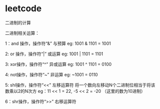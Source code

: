 # leetcode
二进制的计算

二进制相关运算：

  1：and 操作，操作符“&”  与预算
    eg: 1001 & 1101 = 1001
  
  2: or 操作，操作符“|”  或运算
    eg: 1001 | 1101 = 1101
    
  3: xor操作，操作符“^”  异或运算
    eg: 1001 ^ 1101 = 0100
    
  4: not操作，操作符“~”  非运算
    eg: ~1001 = 0110 
    
  5: shl操作，操作符“<<” 左移运算符
    将一个数向左移动N个二进制位相当于将该数乘以2的N次方 eg：11 << 1 = 22, -5 << 2 = -20 （这里的数为10进制）
    
  6：shr操作，操作符“>>”  右移运算符
    
